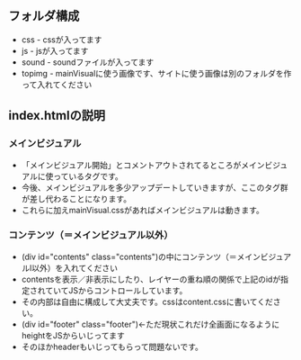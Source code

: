 ## フォルダ構成

* css - cssが入ってます
* js - jsが入ってます
* sound - soundファイルが入ってます
* topimg - mainVisualに使う画像です、サイトに使う画像は別のフォルダを作って入れてください


## index.htmlの説明

### メインビジュアル
* 「メインビジュアル開始」とコメントアウトされてるところがメインビジュアルに使っているタグです。
* 今後、メインビジュアルを多少アップデートしていきますが、ここのタグ群が差し代わることになります。
* これらに加えmainVisual.cssがあればメインビジュアルは動きます。

### コンテンツ（＝メインビジュアル以外）
* (div id="contents" class="contents")の中にコンテンツ（＝メインビジュアルl以外）を入れてください
* contentsを表示／非表示にしたり、レイヤーの重ね順の関係で上記のidが指定されていてJSからコントロールしています。
* その内部は自由に構成して大丈夫です。cssはcontent.cssに書いてください。
* (div id="footer" class="footer")←ただ現状これだけ全画面になるようにheightをJSからいじってます
* そのほかheaderもいじってもらって問題ないです。
